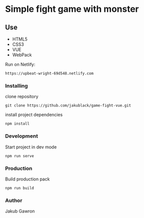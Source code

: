 # Simple fight game with monster

## Use

* HTML5
* CSS3
* VUE
* WebPack

Run on Netlify:
```
https://upbeat-wright-69d548.netlify.com
```

### Installing

clone repository

```
git clone https://github.com/jakublack/game-fight-vue.git
```

install project dependencies

```
npm install
```

### Development

Start project in dev mode

```
npm run serve
```

### Production
Build production pack

```
npm run build
```

### Author

Jakub Gawron